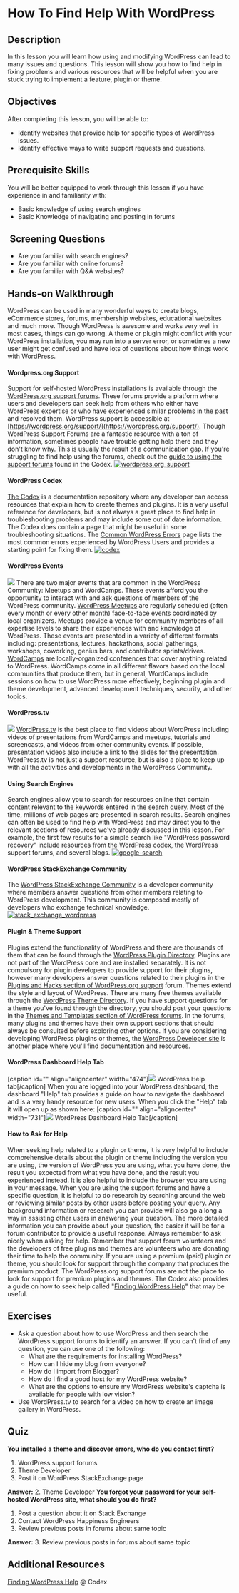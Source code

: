 # How To Find Help With WordPress

## Description

In this lesson you will learn how using and modifying WordPress can lead to many issues and questions. This lesson will show you how to find help in fixing problems and various resources that will be helpful when you are stuck trying to implement a feature, plugin or theme.  

## Objectives

After completing this lesson, you will be able to:

*   Identify websites that provide help for specific types of WordPress issues.
*   Identify effective ways to write support requests and questions.

## Prerequisite Skills

You will be better equipped to work through this lesson if you have experience in and familiarity with:

*   Basic knowledge of using search engines
*   Basic Knowledge of navigating and posting in forums

##  Screening Questions

*   Are you familiar with search engines?
*   Are you familiar with online forums?
*   Are you familiar with Q&A websites?

## Hands-on Walkthrough

WordPress can be used in many wonderful ways to create blogs, eCommerce stores, forums, membership websites, educational websites and much more. Though WordPress is awesome and works very well in most cases, things can go wrong. A theme or plugin might conflict with your WordPress installation, you may run into a server error, or sometimes a new user might get confused and have lots of questions about how things work with WordPress.

#### Wordpress.org Support

Support for self-hosted WordPress installations is available through the [WordPress.org support forums](https://en.forums.wordpress.com/). These forums provide a platform where users and developers can seek help from others who either have WordPress expertise or who have experienced similar problems in the past and resolved them. WordPress support is accessible at [https://wordpress.org/support/](https://wordpress.org/support/). Though WordPress Support Forums are a fantastic resource with a ton of information, sometimes people have trouble getting help there and they don't know why. This is usually the result of a communication gap. If you're struggling to find help using the forums, check out the [guide to using the support forums](http://codex.wordpress.org/Using_the_Support_Forums) found in the Codex. [![wordpress.org_support](http://make.wordpress.org/training/files/2014/12/wordpress.org_support.jpg)](http://make.wordpress.org/training/files/2014/12/wordpress.org_support.jpg)

#### WordPress Codex

[The Codex](http://codex.wordpress.org/) is a documentation repository where any developer can access resources that explain how to create themes and plugins. It is a very useful reference for developers, but is not always a great place to find help in troubleshooting problems and may include some out of date information. The Codex does contain a page that might be useful in some troubleshooting situations. The [Common WordPress Errors](https://codex.wordpress.org/Common_WordPress_Errors) page lists the most common errors experienced by WordPress Users and provides a starting point for fixing them. [![codex](http://make.wordpress.org/training/files/2014/12/codex.jpg)](http://make.wordpress.org/training/files/2014/12/codex.jpg)

#### WordPress Events

![](https://cldup.com/Lywj_x6A_1.png) There are two major events that are common in the WordPress Community: Meetups and WordCamps. These events afford you the opportunity to interact with and ask questions of members of the WordPress community. [WordPress Meetups](http://wordpress.meetup.com/) are regularly scheduled (often every month or every other month) face-to-face events coordinated by local organizers. Meetups provide a venue for community members of all expertise levels to share their experiences with and knowledge of WordPress. These events are presented in a variety of different formats including: presentations, lectures, hackathons, social gatherings, workshops, coworking, genius bars, and contributor sprints/drives. [WordCamps](http://central.wordcamp.org/) are locally-organized conferences that cover anything related to WordPress. WordCamps come in all different flavors based on the local communities that produce them, but in general, WordCamps include sessions on how to use WordPress more effectively, beginning plugin and theme development, advanced development techniques, security, and other topics.

#### WordPress.tv

![](https://cldup.com/dZKtVH1YEy.png) [WordPress.tv](http://wordpress.tv/) is the best place to find videos about WordPress including videos of presentations from WordCamps and meetups, tutorials and screencasts, and videos from other community events. If possible, presentation videos also include a link to the slides for the presentation. WordPress.tv is not just a support resource, but is also a place to keep up with all the activities and developments in the WordPress Community.

#### Using Search Engines

Search engines allow you to search for resources online that contain content relevant to the keywords entered in the search query. Most of the time, millions of web pages are presented in search results. Search engines can often be used to find help with WordPress and may direct you to the relevant sections of resources we've already discussed in this lesson. For example, the first few results for a simple search like "WordPress password recovery" include resources from the WordPress codex, the WordPress support forums, and several blogs. [![google-search](http://make.wordpress.org/training/files/2014/12/google-search.jpg)](http://make.wordpress.org/training/files/2014/12/google-search.jpg)

#### WordPress StackExchange Community

The [WordPress StackExchange Community](http://wordpress.stackexchange.com/) is a developer community where members answer questions from other members relating to WordPress development. This community is composed mostly of developers who exchange technical knowledge. [![stack_exchange_wordpress](http://make.wordpress.org/training/files/2014/12/stack_exchange_wordpress.jpg)](http://make.wordpress.org/training/files/2014/12/stack_exchange_wordpress.jpg)

#### Plugin & Theme Support

Plugins extend the functionality of WordPress and there are thousands of them that can be found through the [WordPress Plugin Directory](https://wordpress.org/plugins/). Plugins are not part of the WordPress core and are installed separately. It is not compulsory for plugin developers to provide support for their plugins, however many developers answer questions related to their plugins in the [Plugins and Hacks section of WordPress.org support](https://wordpress.org/support/forum/plugins-and-hacks) forum. Themes extend the style and layout of WordPress. There are many free themes available through the [WordPress Theme Directory](https://wordpress.org/themes). If you have support questions for a theme you've found through the directory, you should post your questions in the [Themes and Templates section of WordPress forums](https://wordpress.org/support/forum/themes-and-templates). In the forums, many plugins and themes have their own support sections that should always be consulted before exploring other options. If you are considering developing WordPress plugins or themes, the [WordPress Developer site](https://developer.wordpress.org/) is another place where you'll find documentation and resources.

#### WordPress Dashboard Help Tab

[caption id="" align="aligncenter" width="474"]![](https://cldup.com/7lkOzuOelC.png) WordPress Help tab[/caption] When you are logged into your WordPress dashboard, the dashboard "Help" tab provides a guide on how to navigate the dashboard and is a very handy resource for new users. When you click the "Help" tab it will open up as shown here: [caption id="" align="aligncenter" width="731"]![](https://cldup.com/Y7R-AnqV67.png) WordPress Dashboard Help Tab[/caption]

#### How to Ask for Help

When seeking help related to a plugin or theme, it is very helpful to include comprehensive details about the plugin or theme including the version you are using, the version of WordPress you are using, what you have done, the result you expected from what you have done, and the result you experienced instead. It is also helpful to include the browser you are using in your message. When you are using the support forums and have a specific question, it is helpful to do research by searching around the web or reviewing similar posts by other users before posting your query. Any background information or research you can provide will also go a long a way in assisting other users in answering your question. The more detailed information you can provide about your question, the easier it will be for a forum contributor to provide a useful response. Always remember to ask nicely when asking for help. Remember that support forum volunteers and the developers of free plugins and themes are volunteers who are donating their time to help the community. If you are using a premium (paid) plugin or theme, you should look for support through the company that produces the premium product. The WordPress.org support forums are not the place to look for support for premium plugins and themes. The Codex also provides a guide on how to seek help called "[Finding WordPress Help](http://codex.wordpress.org/Finding_WordPress_Help)" that may be useful.  

## Exercises

*   Ask a question about how to use WordPress and then search the WordPress support forums to identify an answer. If you can't find of any question, you can use one of the following:
    *   What are the requirements for installing WordPress?
    *   How can I hide my blog from everyone?
    *   How do I import from Blogger?
    *   How do I find a good host for my WordPress website?
    *   What are the options to ensure my WordPress website's captcha is available for people with low vision?
*   Use WordPress.tv to search for a video on how to create an image gallery in WordPress.

## Quiz

**You installed a theme and discover errors, who do you contact first?**

1.  WordPress support forums
2.  Theme Developer
3.  Post it on WordPress StackExchange page

**Answer:** 2. Theme Developer **You forgot your password for your self-hosted WordPress site, what should you do first?**

1.  Post a question about it on Stack Exchange
2.  Contact WordPress Happiness Engineers
3.  Review previous posts in forums about same topic

**Answer:** 3\. Review previous posts in forums about same topic

## Additional Resources

[Finding WordPress Help](https://codex.wordpress.org/Finding_WordPress_Help) @ Codex
